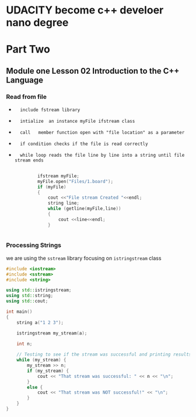 # UDACITY become c++ develoer nano degree



#   Part Two 
##      Module one Lesson 02 Introduction to the C++ Language
    
###  Read from file 
-       include fstream library 
-       intialize  an instance myFile ifstream class
-       call   member function open with "file location" as a parameter
-       if condition checks if the file is read correctly 
-       while loop reads the file line by line into a string until file stream ends 
        
```C++
        
            ifstream myFile; 
            myFile.open("Files/1.board");
            if (myFile)
            {
                cout <<"File stream Created "<<endl; 
                string line; 
                while (getline(myFile,line))
                {
                    cout <<line<<endl; 
                }
                
```
###      Processing Strings
 we are using the `sstream` library 
 focusing on `istringstream` class 

```c++
#include <iostream>
#include <sstream>
#include <string>

using std::istringstream;
using std::string;
using std::cout;

int main() 
{
    string a("1 2 3");

    istringstream my_stream(a);

    int n;
    
    // Testing to see if the stream was successful and printing results.
    while (my_stream) {
        my_stream >> n;
        if (my_stream) {
            cout << "That stream was successful: " << n << "\n";
        }
        else {
            cout << "That stream was NOT successful!" << "\n";            
        }
    }
}
```


